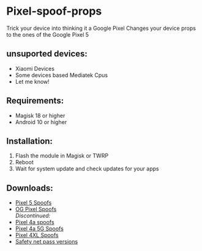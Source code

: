 # Pixel-spoof-props
Trick your device into thinking it a Google Pixel
Changes your device props to the ones of the Google Pixel 5

## unsuported devices:
* Xiaomi Devices
* Some devices based Mediatek Cpus
* Let me know! 
## Requirements:

* Magisk 18 or higher
* Android 10 or higher

## Installation:

 1. Flash the module in Magisk or TWRP
 2. Reboot
 3. Wait for system update and check updates for your apps

## Downloads:
* [Pixel 5 Spoofs](https://sourceforge.net/projects/pixel-spoof/files/Pixel%205%20Spoof)
* [OG Pixel Spoofs](https://sourceforge.net/projects/pixel-spoof/files/OG%20Pixel%20Spoofs/)<br>
<i>Discontinued:</i>
* [Pixel 4a spoofs](https://sourceforge.net/projects/pixel-spoof/files/Pixel%204a%20Spoofs/)
* [Pixel 4a 5G Spoofs](https://sourceforge.net/projects/pixel-spoof/files/Pixel%204a%205G%20Spoofs/)
* [Pixel 4XL Spoofs](https://sourceforge.net/projects/pixel-spoof/files/Pixel%204%20XL%20Spoofs/)
* [Safety net pass versions](https://sourceforge.net/projects/pixel-spoof/files/Safetynet%20Pass%20Versions/)

